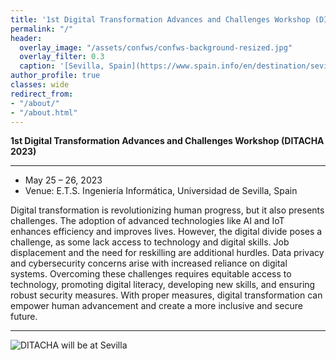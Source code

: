 ```yaml
---
title: '1st Digital Transformation Advances and Challenges Workshop (DITACHA 2023)<br><span style="font-size: 60%;">Sevilla, Spain. May 25-26, 2023</span>'
permalink: "/"
header:
  overlay_image: "/assets/confws/confws-background-resized.jpg"
  overlay_filter: 0.3
  caption: '[Sevilla, Spain](https://www.spain.info/en/destination/seville/)'
author_profile: true
classes: wide
redirect_from:
- "/about/"
- "/about.html"
---
```


**1st Digital Transformation Advances and Challenges Workshop (DITACHA 2023)**

---
- May 25 – 26, 2023
- Venue: E.T.S. Ingeniería Informática, Universidad de Sevilla, Spain

Digital transformation is revolutionizing human progress, but it also presents challenges. The adoption of advanced technologies like AI and IoT enhances efficiency and improves lives. However, the digital divide poses a challenge, as some lack access to technology and digital skills. Job displacement and the need for reskilling are additional hurdles. Data privacy and cybersecurity concerns arise with increased reliance on digital systems. Overcoming these challenges requires equitable access to technology, promoting digital literacy, developing new skills, and ensuring robust security measures. With proper measures, digital transformation can empower human advancement and create a more inclusive and secure future.

---

![DITACHA will be at Sevilla](/assets/confws/ditacha-background.jpg "DITACHA will be at Sevilla")

